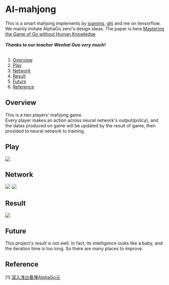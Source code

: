 AI-mahjong 
===

This is a smart mahjong implements by [joaming](https://github.com/joaming), [ghj](https://github.com/ghj227) and me on tensorflow.<br>
We mainly imitate AlphaGo zero's design ideas. The paper is here [Mastering the Game of Go without Human Knowledge](https://deepmind.com/documents/119/agz_unformatted_nature.pdf)<br>
<br>
***Thanks to our teacher Wenhai Guo very much!*** <br>
<br>
1. [Overview](#overview)<br>
2. [Play](#play)<br>
3. [Network](#network)<br>
4. [Result](#result)<br>
5. [Future](#future)<br>
6. [Reference](#reference)

## Overview

This is a two players' mahjong game.<br>
Every player makes an action across neural network's output(policy), and the datas produced on game will be updated by the result of game, then provided to neural network to training.

## Play

![](https://github.com/mrzrx/AI-mahjong/blob/master/image_for_readme/play.jpg)

## Network

![](https://charlesliuyx.github.io/2017/10/18/%E6%B7%B1%E5%85%A5%E6%B5%85%E5%87%BA%E7%9C%8B%E6%87%82AlphaGo%E5%85%83/ResNet.svg)
![](https://charlesliuyx.github.io/2017/10/18/%E6%B7%B1%E5%85%A5%E6%B5%85%E5%87%BA%E7%9C%8B%E6%87%82AlphaGo%E5%85%83/VPoutput.svg)

## Result  

![](https://github.com/mrzrx/AI-mahjong/blob/master/image_for_readme/result.jpg)

## Future

This project's result is not well. In fact, its intelligence looks like a baby, and the iteration time is too long. So there are many places to improve.

## Reference

[1] [深入浅出看懂AlphaGo元](https://charlesliuyx.github.io/2017/10/18/%E6%B7%B1%E5%85%A5%E6%B5%85%E5%87%BA%E7%9C%8B%E6%87%82AlphaGo%E5%85%83/#%E6%90%9C%E7%B4%A2%E7%AE%97%E6%B3%95)
